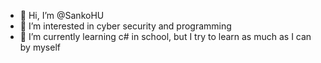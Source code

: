 - 👋 Hi, I’m @SankoHU
- 👀 I’m interested in cyber security and programming
- 🌱 I’m currently learning c# in school, but I try to learn as much as I can by myself

<!---
SankoHU/SankoHU is a ✨ special ✨ repository because its `README.md` (this file) appears on your GitHub profile.
You can click the Preview link to take a look at your changes.
--->
